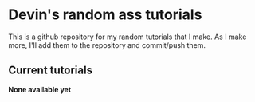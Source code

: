 # Devin's random ass tutorials

This is a github repository for my random tutorials that I make. As I make more, I'll add them to the repository and commit/push them.

## Current tutorials

**None available yet**